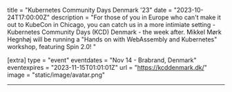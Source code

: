 title = "Kubernetes Community Days Denmark '23"
date = "2023-10-24T17:00:00Z"
description = "For those of you in Europe who can't make it out to KubeCon in Chicago, you can catch us in a more intimiate setting - Kubernetes Community Days (KCD) Denmark - the week after. Mikkel Mørk Hegnhøj will be running a \"Hands on with WebAssembly and Kubernetes\" workshop, featuring Spin 2.0! "

[extra]
type = "event"
eventdates = "Nov 14 - Brabrand, Denmark"
eventexpires = "2023-11-15T01:01:01Z"
url = "https://kcddenmark.dk/"
image = "static/image/avatar.png"

---
